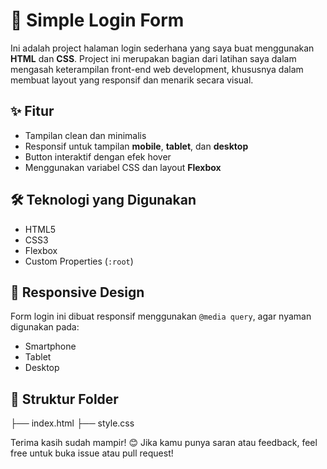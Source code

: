# 🔐 Simple Login Form

Ini adalah project halaman login sederhana yang saya buat menggunakan **HTML** dan **CSS**. Project ini merupakan bagian dari latihan saya dalam mengasah keterampilan front-end web development, khususnya dalam membuat layout yang responsif dan menarik secara visual.

## ✨ Fitur

- Tampilan clean dan minimalis
- Responsif untuk tampilan **mobile**, **tablet**, dan **desktop**
- Button interaktif dengan efek hover
- Menggunakan variabel CSS dan layout **Flexbox**

## 🛠️ Teknologi yang Digunakan

- HTML5
- CSS3
- Flexbox
- Custom Properties (`:root`)

## 📱 Responsive Design

Form login ini dibuat responsif menggunakan `@media query`, agar nyaman digunakan pada:

- Smartphone
- Tablet
- Desktop

## 📂 Struktur Folder

├── index.html
├── style.css

Terima kasih sudah mampir! 😊 Jika kamu punya saran atau feedback, feel free untuk buka issue atau pull request!
